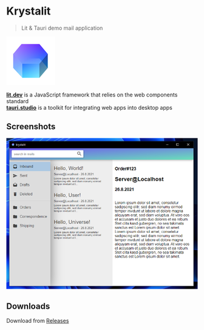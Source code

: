 # Krystalit

> Lit & Tauri demo mail application  

![krystalit](assets/Krystalit.png)

**[lit.dev](https://lit.dev)** is a JavaScript framework that relies on the web components standard  
**[tauri.studio](https://tauri.studio)** is a toolkit for integrating web apps into desktop apps

## Screenshots

![krystalit](assets/screenshots/win_10_v_0_0_1.PNG)

## Downloads

Download from [Releases](https://github.com/jojahn/krystalit/releases)
